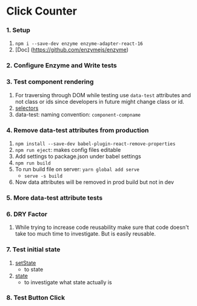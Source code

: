 # Click Counter

### 1. Setup
1. `npm i --save-dev enzyme enzyme-adapter-react-16`
2. [Doc] (https://github.com/enzymejs/enzyme)

### 2. Configure Enzyme and Write tests

### 3. Test component rendering
1. For traversing through DOM while testing use `data-test` attributes and not class or ids since developers in future might change class or id.
2. [selectors](https://enzymejs.github.io/enzyme/docs/api/selector)
3. data-test: naming convention: `component-compname`

### 4. Remove data-test attributes from production
1. `npm install --save-dev babel-plugin-react-remove-properties`
2. `npm run eject`: makes config files editable
3. Add settings to package.json under babel settings
4. `npm run build`
5. To run build file on server: `yarn global add serve`
    * `serve -s build`
6. Now data attributes will be removed in prod build but not in dev

### 5. More data-test attribute tests

### 6. DRY Factor
1. While trying to increase code reusability make sure that code doesn't take too much time to investigate. But is easily reusable.

### 7. Test initial state
1. [setState](https://enzymejs.github.io/enzyme/docs/api/ShallowWrapper/setState.html)
    * to state
2. [state](https://enzymejs.github.io/enzyme/docs/api/ShallowWrapper/state.html)
    * to investigate what state actually is

### 8. Test Button Click
